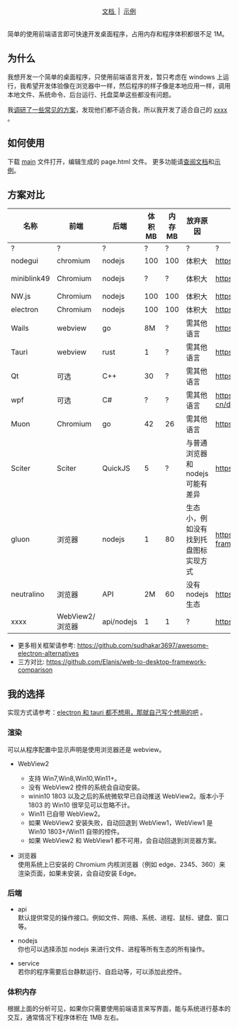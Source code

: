 <div align="center">
    <a href="https://github.com/wll8/sys-shim/blob/pre/doc.md">
        文档
    </a>
  &nbsp;|&nbsp;
    <a href="https://github.com/wll8/sys-shim/releases/tag/example">
        示例
    </a>
</div>

<br />

简单的使用前端语言即可快速开发桌面程序，占用内存和程序体积都很不足 1M。

## 为什么

我想开发一个简单的桌面程序，只使用前端语言开发，暂只考虑在 windows 上运行，我希望开发体验像在浏览器中一样，然后程序的样子像是本地应用一样，调用本地文件、系统命令、后台运行、托盘菜单这些都没有问题。

我[调研了一些常见的方案](#方案对比)，发现他们都不适合我，所以我开发了适合自己的 [xxxx](#我的选择) 。

## 如何使用

下载 [main](https://github.com/wll8/sys-shim/releases/download/example/main.exe) 文件打开，编辑生成的 page.html 文件。 更多功能请[查阅文档](https://github.com/wll8/sys-shim/blob/pre/doc.md)和[示例](https://github.com/wll8/sys-shim/releases/tag/example)。

## 方案对比

| 名称        | 前端            | 后端       | 体积 MB | 内存 MB | 放弃原因                             | 官网                                                  | 备注          |
| ----------- | --------------- | ---------- | ------- | ------- | ------------------------------------ | ----------------------------------------------------- | ------------- |
| ?           | ?               | ?          | ?       | ?       | ?                                    | ?                                                     |               |
| nodegui     | chromium        | nodejs     | 100     | 100     | 体积大                               | https://github.com/nodegui/nodegui                    |               |
| miniblink49 | Chromium        | nodejs     | ?       | ?       | 体积大                               | https://github.com/weolar/miniblink49                 | 仅支持 window |
| NW.js       | Chromium        | nodejs     | 100     | 100     | 体积大                               | https://github.com/nwjs/nw.js                         |               |
| electron    | Chromium        | nodejs     | 100     | 100     | 体积大                               | https://github.com/electron/electron                  |               |
| Wails       | webview         | go         | 8M      | ?       | 需其他语言                           | https://wails.io/                                     |               |
| Tauri       | webview         | rust       | 1       | ?       | 需其他语言                           | https://github.com/tauri-apps/tauri                   |               |
| Qt          | 可选            | C++        | 30      | ?       | 需其他语言                           | https://sciter.com/                                   |               |
| wpf         | 可选            | C#         | ?       | ?       | 需其他语言                           | https://learn.microsoft.com/zh-cn/dotnet/desktop/wpf/ | 仅支持 window |
| Muon        | Chromium        | go         | 42      | 26      | 需其他语言                           | https://github.com/ImVexed/muon                       |               |
| Sciter      | Sciter          | QuickJS    | 5       | ?       | 与普通浏览器和 nodejs 可能有差异     | https://quark.sciter.com/                             |               |
| gluon       | 浏览器          | nodejs     | 1       | 80      | 生态小，例如没有找到托盘图标实现方式 | https://github.com/gluon-framework/gluon              |               |
| neutralino  | 浏览器          | API        | 2M      | 60      | 没有 nodejs 生态                     | https://github.com/neutralinojs/neutralinojs          |               |
| xxxx        | WebView2/浏览器 | api/nodejs | 1       | 1       | ?                                    | https://github.com/wll8/sys-shim                      | 仅支持 window |

- 更多相关框架请参考: https://github.com/sudhakar3697/awesome-electron-alternatives
- 三方对比: https://github.com/Elanis/web-to-desktop-framework-comparison

## 我的选择

实现方式请参考：[electron 和 tauri 都不想用，那就自己写个想用的吧](https://juejin.cn/post/7304538151480803366) 。

### 渲染

可以从程序配置中显示声明是使用浏览器还是 webview。

- WebView2
  - 支持 Win7,Win8,Win10,Win11+。
  - 没有 WebView2 控件的系统会自动安装。
  - winin10 1803 以及之后的系统微软早已自动推送 WebView2。版本小于 1803 的 Win10 很罕见可以忽略不计。
  - Win11 已自带 WebView2。
  - 如果 WebView2 安装失败，自动回退到 WebView1，WebView1 是 Win10 1803+/Win11 自带的控件。
  - 如果 WebView2 和 WebView1 都不可用，会自动回退到浏览器方案。

- 浏览器  
  使用系统上已安装的 Chromium 内核浏览器（例如 edge、2345、360）来渲染页面，如果未安装，会自动安装 Edge。

### 后端

- api  
  默认提供常见的操作接口。例如文件、网络、系统、进程、鼠标、键盘、窗口等。

- nodejs  
  你也可以选择添加 nodejs 来进行文件、进程等所有生态的所有操作。

- service  
  若你的程序需要后台静默运行、自启动等，可以添加此控件。

### 体积内存

根据上面的分析可见，如果你只需要使用前端语言来写界面，能与系统进行基本的交互，通常情况下程序体积在 1MB 左右。
